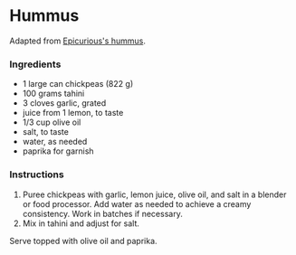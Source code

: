 # Hummus

Adapted from [Epicurious's hummus](http://www.epicurious.com/recipes/food/views/hummus-237832).

### Ingredients

- 1 large can chickpeas (822 g)
- 100 grams tahini
- 3 cloves garlic, grated
- juice from 1 lemon, to taste
- 1/3 cup olive oil
- salt, to taste
- water, as needed
- paprika for garnish

### Instructions

1. Puree chickpeas with garlic, lemon juice, olive oil, and salt in a blender or food processor. Add water as needed to achieve a creamy consistency. Work in batches if necessary.
2. Mix in tahini and adjust for salt.

Serve topped with olive oil and paprika.

